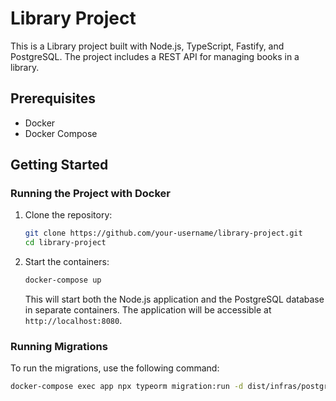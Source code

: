 # Library Project

This is a Library project built with Node.js, TypeScript, Fastify, and PostgreSQL. The project includes a REST API for managing books in a library.

## Prerequisites

- Docker
- Docker Compose

## Getting Started

### Running the Project with Docker

1. Clone the repository:

    ```bash
    git clone https://github.com/your-username/library-project.git
    cd library-project
    ```

2. Start the containers:

    ```bash
    docker-compose up
    ```

    This will start both the Node.js application and the PostgreSQL database in separate containers. The application will be accessible at `http://localhost:8080`.

### Running Migrations

To run the migrations, use the following command:

```bash
docker-compose exec app npx typeorm migration:run -d dist/infras/postgreSql.js